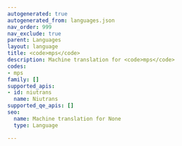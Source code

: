 ```yaml
---
autogenerated: true
autogenerated_from: languages.json
nav_order: 999
nav_exclude: true
parent: Languages
layout: language
title: <code>mps</code>
description: Machine translation for <code>mps</code>
codes:
- mps
family: []
supported_apis:
- id: niutrans
  name: Niutrans
supported_qe_apis: []
seo:
  name: Machine translation for None
  type: Language

---
```


